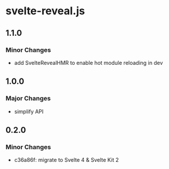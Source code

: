 # svelte-reveal.js

## 1.1.0

### Minor Changes

- add SvelteRevealHMR to enable hot module reloading in dev

## 1.0.0

### Major Changes

- simplify API

## 0.2.0

### Minor Changes

- c36a86f: migrate to Svelte 4 & Svelte Kit 2
